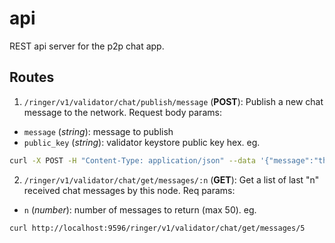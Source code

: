 # api

REST api server for the p2p chat app.

## Routes

1. `/ringer/v1/validator/chat/publish/message` (**POST**): Publish a new chat message to the network. Request body params:
  * `message` (*string*): message to publish
  * `public_key` (*string*): validator keystore public key hex.
  eg.
  ```sh
  curl -X POST -H "Content-Type: application/json" --data '{"message":"this is my message","public_key":"0x82592f5b7f91a2f05101c2ef9c897eb245dd6107a97087105b2e827f82fa623d4f5e6ca3146e628d647b4fd51fc381b5"}' http://localhost:9596/ringer/v1/validator/chat/publish/message
  ```

2. `/ringer/v1/validator/chat/get/messages/:n` (**GET**): Get a list of last "n" received chat messages by this node. Req params:
  * `n` (*number*): number of messages to return (max 50).
  eg.
  ```sh
  curl http://localhost:9596/ringer/v1/validator/chat/get/messages/5
  ```
